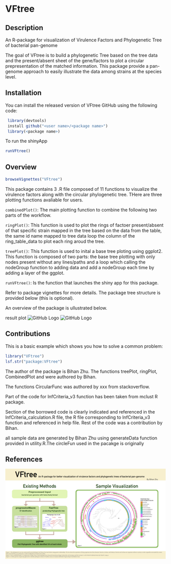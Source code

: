 
# VFtree

<!-- badges: start -->
<!-- badges: end -->

## Description


An R-package for visualization of Virulence Factors and Phylogenetic Tree of bacterial pan-genome

The goal of VFtree is to build a phylogenetic Tree based on the tree data and the present/absent sheet of the gene/factors to plot a circular prepresentation of the matched information. This package provide a pan-genome approach to easily illustrate the data among strains at the species level.


## Installation

You can install the released version of VFtree  GitHub using the following code:

``` r
 library(devtools)
 install github("<user name>/<package name>")
 library(<package name>)

```
To run the shinyApp

``` r
runVFtree()
```

## Overview

``` r
browseVignettes("VFtree")
```

This package contains 3 .R file composed of 11 functions to visualize the virulence factors along with the circular phylogenetic tree. THere are three plotting functions avaliable for users.

`combinedPlot()`: The main plotting function to combine the following two parts of the workflow.

`ringPlot()`: This function is used to plot the rings of factoer present/absent of that specific strain mapped in the tree based on the data from the table, the same id name mapped to tree data loop the column of the ring_table_data to plot each ring aroud the tree.

`treePlot()`: This function is used to inital a base tree ploting using ggplot2. This function is composed of two parts: the base tree plotting with only nodes present without any lines/paths and a loop which calling the nodeGroup function to adding data and add a nodeGroup each time by adding a layer of the ggplot.

`runVFtree()`: Is the function that launches the shiny app for this package.

Refer to package vignettes for more details. The package tree structure is provided below (this is optional).

An overview of the package is ullustrated below.

result plot
![GitHub Logo](.inst/extdata/image/image1.png)
![GitHub Logo](.inst/extdata/image/image2.png)


## Contributions

This is a basic example which shows you how to solve a common problem:

``` r
library("VFtree")
lsf.str("package:VFtree")
```

The author of the package is Bihan Zhu. The functions treePlot, ringPlot, CombinedPlot and were authored by Bihan. 

The functions CircularFunc was authored by xxx from stackoverflow. 

Part of the code for InfCriteria_v3 function has been taken from mclust R package. 

Section of the borrowed code is clearly indicated and referenced in the InfCriteria_calculation.R file, the R file corresponding to InfCriteria_v3 function and referenced in help file. Rest of the code was a contribution by Bihan. 

all sample data are generated by Bihan Zhu using generateData function provided in utility.R.The circleFun used in the pacakge is originally


## References


![GitHub Logo](./inst/extdata/image/pitch.png)

